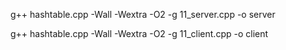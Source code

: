 g++ hashtable.cpp -Wall -Wextra -O2 -g 11_server.cpp -o server

g++ hashtable.cpp -Wall -Wextra -O2 -g 11_client.cpp -o client
